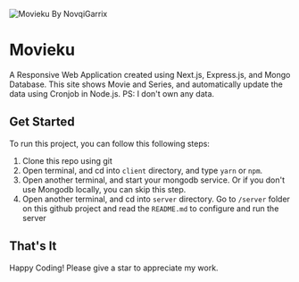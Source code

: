 <!-- Image -->

![Movieku By NovqiGarrix](https://drive.google.com/uc?id=1E2JIH5Y-uOc7f7F39taM5pUxms4hgRjI)

# Movieku

A Responsive Web Application created using Next.js, Express.js, and Mongo Database. This site shows Movie and Series, and automatically update the data using Cronjob in Node.js. PS: I don't own any data.

## Get Started

To run this project, you can follow this following steps:

1. Clone this repo using git
2. Open terminal, and cd into `client` directory, and type `yarn` or `npm`.
3. Open another terminal, and start your mongodb service. Or if you don't use Mongodb locally, you can skip this step.
4. Open another terminal, and cd into `server` directory. Go to `/server` folder on this github project and read the `README.md` to configure and run the server

## That's It

Happy Coding!
Please give a star to appreciate my work.
